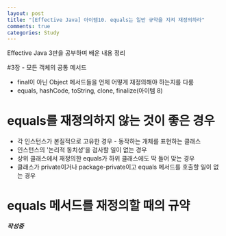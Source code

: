 ```yaml
---
layout: post
title: "[Effective Java] 아이템10. equals는 일반 규약을 지켜 재정의하라"
comments: true
categories: Study
---
```

Effective Java 3판을 공부하며 배운 내용 정리  

#3장 - 모든 객체의 공통 메서드
- final이 아닌 Object 메서드들을 언제 어떻게 재정의해야 하는지를 다룸
- equals, hashCode, toString, clone, finalize(아이템 8)

# equals를 재정의하지 않는 것이 좋은 경우
- 각 인스턴스가 본질적으로 고유한 경우 - 동작하는 개체를 표현하는 클래스
- 인스턴스의 '논리적 동치성'을 검사할 일이 없는 경우
- 상위 클래스에서 재정의한 equals가 하위 클래스에도 딱 들어 맞는 경우
- 클래스가 private이거나 package-private이고 equals 메서드를 호출할 일이 없는 경우

# equals 메서드를 재정의할 때의 규약


***작성중***